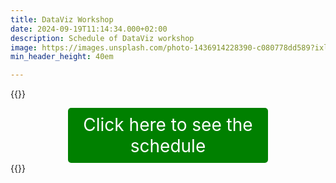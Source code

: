 ```yaml
---
title: DataViz Workshop
date: 2024-09-19T11:14:34.000+02:00
description: Schedule of DataViz workshop
image: https://images.unsplash.com/photo-1436914228390-c080778dd589?ixlib=rb-1.2.1&ixid=MnwxMjA3fDB8MHxwaG90by1wYWdlfHx8fGVufDB8fHx8&auto=format&fit=crop&w=1500&q=95
min_header_height: 40em

---
```


{{<rawhtml>}}
<div style="background-color: green; padding: 10px; border-radius: 5px; color: white; max-width: 300px; font-size: 28px; margin: 0 auto; text-align: center;">
    <a href="https://isicnimbizo.github.io/dataviz/DataViz_schedule.pdf" style="color: white; text-decoration: none; font-size: 28px;">Click here to see the schedule</a>
</div>
{{</rawhtml>}}
